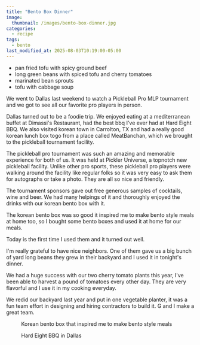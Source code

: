 ```yaml
---
title: "Bento Box Dinner"
image: 
  thumbnail: /images/bento-box-dinner.jpg
categories:
  - recipe
tags:
  - bento
last_modified_at: 2025-08-03T10:19:00-05:00
---
```


* pan fried tofu with spicy ground beef
* long green beans with spiced tofu and cherry tomatoes
* marinated bean sprouts 
* tofu with cabbage soup

We went to Dallas last weekend to watch a Pickleball Pro MLP tournament and we got to see all our favorite pro players in person. 

Dallas turned out to be a foodie trip. We enjoyed eating at a mediterranean buffet at Dimassi's Restaurant, had the best bbq I've ever had at Hard Eight BBQ. We also visited korean town in Carrolton, TX and had a really good korean lunch box togo from a place called MeatBanchan, which we brought to the pickleball tournament facility.

The pickleball pro tournament was such an amazing and memorable experience for both of us. It was held at Pickler Universe, a topnotch new pickleball facility. Unlike other pro sports, these pickleball pro players were walking around the facility like regular folks so it was very easy to ask them for autographs or take a photo. They are all so nice and friendly. 

The tournament sponsors gave out free generous samples of cocktails, wine and beer. We had many helpings of it and thoroughly enjoyed the drinks with our korean bento box with it. 

The korean bento box was so good it inspired me to make bento style meals at home too, so I bought some bento boxes and used it at home for our meals.

Today is the first time I used them and it turned out well.

I'm really grateful to have nice neighbors. One of them gave us a big bunch of yard long beans they grew in their backyard and I used it in tonight's dinner.

We had a huge success with our two cherry tomato plants this year, I've been able to harvest a pound of tomatoes every other day. They are very flavorful and I use it in my cooking everyday. 

We redid our backyard last year and put in one vegetable planter, it was a fun team effort in designing and hiring contractors to build it. G and I make a great team.

<figure class="align-left">
  <a href="#"><img src="{{ '/images/meatbanchan-bento.jpg' | absolute_url }}" alt=""></a>
  <figcaption>Korean bento box that inspired me to make bento style meals</figcaption>
</figure> 

<figure class="align-left">
  <a href="#"><img src="{{ '/images/hardeight-bbq.jpg' | absolute_url }}" alt=""></a>
  <figcaption>Hard Eight BBQ in Dallas</figcaption>
</figure> 


